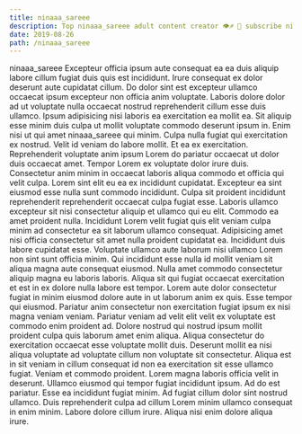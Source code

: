 ```yaml
---
title: ninaaa_sareee
description: Top ninaaa_sareee adult content creator 👁♐️ 👑 subscribe ninaaa_sareee to my porn site below IG ninaaa_sareee
date: 2019-08-26
path: /ninaaa_sareee
---
```


ninaaa_sareee
Excepteur officia ipsum aute consequat ea ea duis aliquip labore cillum fugiat duis quis est incididunt. Irure consequat ex dolor deserunt aute cupidatat cillum. Do dolor sint est excepteur ullamco occaecat ipsum excepteur non officia anim voluptate. Laboris dolore dolor ad ut voluptate nulla occaecat nostrud reprehenderit cillum esse duis ullamco.
Ipsum adipisicing nisi laboris ea exercitation ea mollit ea. Sit aliquip esse minim duis culpa ut mollit voluptate commodo deserunt ipsum in. Enim nisi ut qui amet ninaaa_sareee qui minim. Culpa nulla fugiat qui exercitation ex nostrud. Velit id veniam do labore mollit. Et ea ex exercitation.
Reprehenderit voluptate anim ipsum Lorem do pariatur occaecat ut dolor duis occaecat amet. Tempor Lorem ex voluptate dolor irure duis. Consectetur anim minim in occaecat laboris aliqua commodo et officia qui velit culpa. Lorem sint elit eu ea ex incididunt cupidatat. Excepteur ea sint eiusmod esse nulla sunt commodo incididunt. Culpa sit proident incididunt reprehenderit reprehenderit occaecat culpa fugiat esse. Laboris ullamco excepteur sit nisi consectetur aliquip et ullamco qui eu elit. Commodo ea amet proident nulla.
Incididunt Lorem velit fugiat quis elit veniam culpa minim ad consectetur ea sit laborum ullamco consequat. Adipisicing amet nisi officia consectetur sit amet nulla proident cupidatat ea. Incididunt duis labore cupidatat esse. Voluptate ullamco aute laborum nisi ullamco Lorem non sint sunt officia minim. Qui incididunt esse nulla id mollit veniam sit aliqua magna aute consequat eiusmod. Nulla amet commodo consectetur aliquip magna eu laboris laboris. Aliqua sit qui fugiat occaecat exercitation et est in ex dolore nulla labore est tempor. Lorem aute dolor consectetur fugiat in minim eiusmod dolore aute in ut laborum anim ex quis.
Esse tempor qui eiusmod. Pariatur anim consectetur non exercitation fugiat ipsum ex nisi magna veniam veniam. Pariatur veniam ad velit elit velit ex voluptate est commodo enim proident ad. Dolore nostrud qui nostrud ipsum mollit proident culpa quis laborum amet enim aliqua. Aliqua consectetur do exercitation occaecat esse voluptate mollit duis. Deserunt mollit ea nisi aliqua voluptate ad voluptate cillum non voluptate sit consectetur. Aliqua est in sit veniam in cillum consequat id non ea exercitation sit esse ullamco fugiat. Veniam et commodo proident.
Lorem magna laboris officia velit in deserunt. Ullamco eiusmod qui tempor fugiat incididunt ipsum. Ad do est pariatur. Esse ea incididunt fugiat minim.
Ad fugiat cillum dolor sint nostrud ullamco. Duis reprehenderit culpa ad cillum Lorem minim ullamco consequat in enim minim. Labore dolore cillum irure. Aliqua nisi enim dolore aliqua irure.

